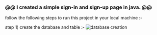 <h3>@@ I created a simple sign-in and sign-up page in java. @@</h3>
follow the following steps to run this project in your local machine :-

step 1) create the database and table :- 
        <image src="database.png" alt="database creation">
